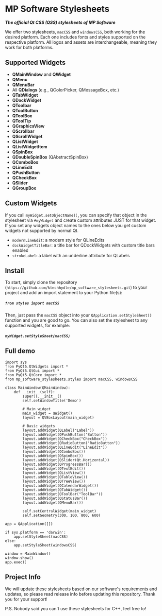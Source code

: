 # MP Software Stylesheets
***The official Qt CSS (QSS) stylesheets of MP Software***

We offer two stylesheets, `macCSS` and `windowsCSS`, both working for the desired platform.
Each one includes fonts and styles supported on the respective platform. All logos and assets
are interchangeable, meaning they work for both platforms. 

## Supported Widgets
- **QMainWindow** and **QWidget**
- **QMenu**
- **QMenuBar**
- All **QDialogs** (e.g., QColorPicker, QMessageBox, etc.)
- **QTabWidget**
- **QDockWidget**
- **QToolbar**
- **QToolButton**
- **QToolBox**
- **QToolTip**
- **QGraphicsView**
- **QScrollbar**
- **QScrollWidget**
- **QListWidget**
- **QListWidgetItem**
- **QSpinBox**
- **QDoubleSpinBox** (QAbstractSpinBox)
- **QComboBox**
- **QLineEdit**
- **QPushButton**
- **QCheckBox**
- **QSlider**
- **QGroupBox**

## Custom Widgets
If you call `myWidget.setObjectName()`, you can specify that object in the stylesheet via `#myWidget` and
create custom attributes JUST for that widget. If you set any widgets object names to the ones below you get 
custom widgets not supported by normal Qt.

- `modernLineEdit`: a modern style for QLineEdits
- `dockWidgetTitleBar`: a title bar for QDockWidgets with custom title bars enabled
- `strokeLabel`: a label with an underline attribute for QLabels

## Install
To start, simply clone the repository (`https://github.com/ktechhydle/mp_software_stylesheets.git`) to your 
project and add an import statement to your Python file(s): 
##### `from styles import macCSS`
Then, just pass the `macCSS` object into your `QApplication.setStyleSheet()` function and you are good to go.
You can also set the stylesheet to any supported widgets, for example:
##### `myWidget.setStyleSheet(macCSS)`

## Full demo
```
import sys
from PyQt5.QtWidgets import *
from PyQt5.QtGui import *
from PyQt5.QtCore import *
from mp_software_stylesheets.styles import macCSS, windowsCSS

class MainWindow(QMainWindow):
    def __init__(self):
        super().__init__()
        self.setWindowTitle('Demo')
        
        # Main widget
        main_widget = QWidget()
        layout = QVBoxLayout(main_widget)
        
        # Basic widgets
        layout.addWidget(QLabel("Label"))
        layout.addWidget(QPushButton("Button"))
        layout.addWidget(QCheckBox("CheckBox"))
        layout.addWidget(QRadioButton("RadioButton"))
        layout.addWidget(QLineEdit("LineEdit"))
        layout.addWidget(QComboBox())
        layout.addWidget(QSpinBox())
        layout.addWidget(QSlider(Qt.Horizontal))
        layout.addWidget(QProgressBar())
        layout.addWidget(QTextEdit())
        layout.addWidget(QListView())
        layout.addWidget(QTableView())
        layout.addWidget(QTreeView())
        layout.addWidget(QCalendarWidget())
        layout.addWidget(QTabWidget())
        layout.addWidget(QToolBar("ToolBar"))
        layout.addWidget(QStatusBar())
        layout.addWidget(QMenuBar())
        
        self.setCentralWidget(main_widget)
        self.setGeometry(300, 100, 800, 600)

app = QApplication([])

if sys.platform == 'darwin':
    app.setStyleSheet(macCSS)
else:
    app.setStyleSheet(windowsCSS)

window = MainWindow()
window.show()
app.exec()
```

## Project Info
We will update these stylesheets based on our software's requirements and updates, so please read release info
before updating this repository. Thank you for your support!

P.S. Nobody said you can't use these stylesheets for C++, feel free to!